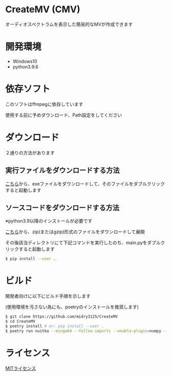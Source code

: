# CreateMV  (CMV)
オーディオスペクトラムを表示した簡易的なMVが作成できます

# 開発環境
- Windows10
- python3.9.6

# 依存ソフト
このソフトはffmpegに依存しています

使用する前に予めダウンロード、Path設定をしてください

# ダウンロード
２通りの方法があります

## 実行ファイルをダウンロードする方法
[こちら](https://github.com/midry3125/CreateMV/releases/latest)から、exeファイルをダウンロードして、そのファイルをダブルクリックすると起動します

## ソースコードをダウンロードする方法
※python3.9以降のインストールが必要です

[こちら](https://github.com/midry3125/CreateMV/releases/latest)から、zip(またはgzip)形式のファイルをダウンロードして展開

その後該当ディレクトリにて下記コマンドを実行したのち、main.pyをダブルクリックすると起動します

```bash
$ pip install --user .
```

# ビルド
開発者向けに以下にビルド手順を示します

(使用環境を汚さない為にも、poetryのインストールを推奨します)

```bash
$ git clone https://github.com/midry3125/CreateMV
$ cd CreateMV
$ poetry install # or: pip install --user .
$ poetry run nuitka --mingw64 --follow-imports --enable-plugin=numpy --onefile -o CreateMV.exe ./createmv/main.py # pipを使用してインストールした場合、先頭のpoetry runは不要です
```

# ライセンス
[MITライセンス](LICENSE)
